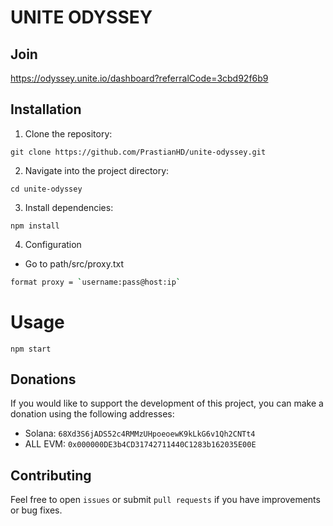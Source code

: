 # UNITE ODYSSEY

## Join
https://odyssey.unite.io/dashboard?referralCode=3cbd92f6b9

## Installation
1. Clone the repository:
```
git clone https://github.com/PrastianHD/unite-odyssey.git
```

2. Navigate into the project directory:
```
cd unite-odyssey
```

3. Install dependencies:
```
npm install
```

4. Configuration

- Go to path/src/proxy.txt
```bash shell
format proxy = `username:pass@host:ip`
```

# Usage
```
npm start
```

## Donations
If you would like to support the development of this project, you can make a donation using the following addresses:

- Solana: `68Xd3S6jADS52c4RMMzUHpoeoewK9kLkG6v1Qh2CNTt4` 
- ALL EVM: `0x000000DE3b4CD31742711440C1283b162035E00E`

## Contributing
Feel free to open `issues` or submit `pull requests` if you have improvements or bug fixes.
